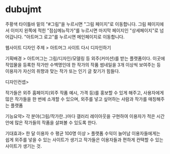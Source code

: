 # dubujmt
주황색 타이틀바 밑의 "#그림"을 누르시면 "그림 페이지"로 이동합니다. 그림 페이지에서 이미지 왼쪽에 적힌 "점심메뉴작가"를 누르시면 마지막 페이지인 "상세페이지"로 넘어갑니다.
"아트머그 로고"를 누르시면 메인페이지로 이동합니다.

웹사이트 디자인 주제 >
아트머그 사이트 다시 디자인하기

기획배경 >
아트머그는 그림/디자인/모델링 등 외주(커미션)를 받는 플랫폼이다. 이곳에 작업물을 등록한 작가만 수백명인데 한 작가의 작품 썸네일을 3개 이상씩 보여주는 등 이용자가 자신의 취향과 맞는 작가 또는 인기 글 찾기가 힘들다.

디자인컨셉>

작가들은 외주 홈페이지(외주 작품 예시, 가격 등)를 홍보할 수 있게 해주고, 사용자에게 많은 작가들을 한 번에 소개할 수 있으며, 외주를 넣고 싶어하는 사람과 작가를 매칭해주는 플랫폼

 
기능요약>
각 분야(그림/작가란..)마다 갤러리 레이아웃을 구현하여 이용자가 적은 시간 안에 많은 작가들의 작품을 살펴볼 수 있도록 한다.

기대효과> 
한 달 이용자 수 평균 100명 이상 > 플랫폼 수익이 늘어남
이용자들에게는 쉽게 외주를 넣을 수 있는 사이트가 생기고 작가들은 이용자들과 편하게 컨택할 수 있는 사이트가 생기는 것.
